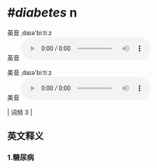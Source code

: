 # ***\#diabetes*** n
英音 ˌdaɪə'biːtiːz  
英音
<audio src="./media/diabetes1.aac" controls="controls"></audio>

美音 ˌdaɪə'biːtiːz  
美音
<audio src="./media/diabetes2.aac" controls="controls"></audio>



| 词频 3 |  

英文释义
---
### 1.**糖尿病**  


